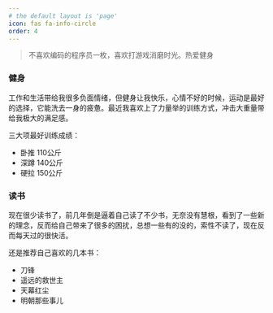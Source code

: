 ```yaml
---
# the default layout is 'page'
icon: fas fa-info-circle
order: 4
---
```


> 不喜欢编码的程序员一枚，喜欢打游戏消磨时光。热爱健身

### 健身

工作和生活带给我很多负面情绪，但健身让我快乐，心情不好的时候，运动是最好的选择，它能洗去一身的疲惫。最近我喜欢上了力量举的训练方式，冲击大重量带给我极大的满足感。

三大项最好训练成绩：
- 卧推 110公斤
- 深蹲 140公斤
- 硬拉 150公斤

### 读书

现在很少读书了，前几年倒是逼着自己读了不少书，无奈没有慧根，看到了一些新的理念，反而给自己带来了很多的困扰，总想一些有的没的，索性不读了，现在反而每天过的很快活。

还是推荐自己喜欢的几本书：

- 刀锋
- 遥远的救世主
- 天幕红尘
- 明朝那些事儿


